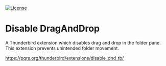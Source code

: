 [![License](https://img.shields.io/badge/license-Public%20Domain-blue.svg)](https://github.com/tekezo/disable_dnd_tb/blob/master/LICENSE.md)

# Disable DragAndDrop

A Thunderbird extension which disables drag and drop in the folder pane. This extension prevents unintended folder movement.

https://pqrs.org/thunderbird/extensions/disable_dnd_tb/
